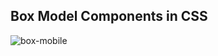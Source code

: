 ## Box Model Components in CSS

![box-mobile](https://media.geeksforgeeks.org/wp-content/uploads/box-model-1.png)
